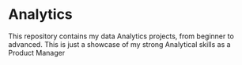# Analytics
This repository contains my data Analytics projects, from beginner to advanced. This is just a showcase of my strong Analytical skills as a Product Manager
